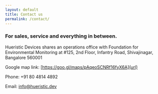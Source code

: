 ```yaml
---
layout: default
title: Contact us
permalink: /contact/
---
```

### For sales, service and everything in between.

Hueristic Devices shares an operations office with Foundation for Environmental Monitoring at
#125, 2nd Floor, Infantry Road, Shivajinagar, Bangalore 560001

Google map link: [https://goo.gl/maps/pAqeoSCNRf16fyX6A](url)

Phone: +91 80 4814 4892         

Email: [info@hueristic.dev](url)
